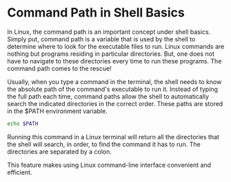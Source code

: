 # Command Path in Shell Basics

In Linux, the command path is an important concept under shell basics. Simply put, command path is a variable that is used by the shell to determine where to look for the executable files to run. Linux commands are nothing but programs residing in particular directories. But, one does not have to navigate to these directories every time to run these programs. The command path comes to the rescue!

Usually, when you type a command in the terminal, the shell needs to know the absolute path of the command's executable to run it. Instead of typing the full path each time, command paths allow the shell to automatically search the indicated directories in the correct order. These paths are stored in the $PATH environment variable. 

```sh
echo $PATH
```
Running this command in a Linux terminal will return all the directories that the shell will search, in order, to find the command it has to run. The directories are separated by a colon.

This feature makes using Linux command-line interface convenient and efficient.